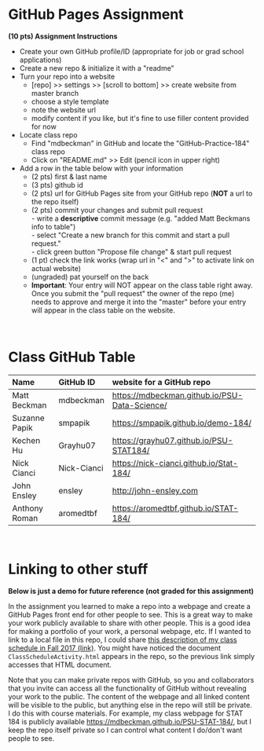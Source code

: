 # GitHub Pages Assignment

**(10 pts) Assignment Instructions**

- Create your own GitHub profile/ID (appropriate for job or grad school applications)  
- Create a new repo & initialize it with a "readme"   
- Turn your repo into a website  
    - [repo] >> settings >> [scroll to bottom] >> create website from master branch  
    - choose a style template 
    - note the website url  
    - modify content if you like, but it's fine to use filler content provided for now  
- Locate class repo
    - Find "mdbeckman" in GitHub and locate the "GitHub-Practice-184" class repo
    - Click on "README.md" >> Edit (pencil icon in upper right)
- Add a row in the table below with your information   
    - (2 pts) first & last name  
    - (3 pts) github id  
    - (2 pts) url for GitHub Pages site from your GitHub repo (**NOT** a url to the repo itself)
    - (2 pts) commit your changes and submit pull request   
            - write a **descriptive** commit message (e.g. "added Matt Beckmans info to table")  
            - select "Create a new branch for this commit and start a pull request."   
            - click green button "Propose file change" & start pull request  
    - (1 pt) check the link works (wrap url in "<" and ">" to activate link on actual website)  
    - (ungraded) pat yourself on the back
    - **Important**: Your entry will NOT appear on the class table right away.  Once you submit the "pull request" the owner of the repo (me) needs to approve and merge it into the "master" before your entry will appear in the class table on the website. 

<br>

# Class GitHub Table 

|Name                   |GitHub ID         |website for a GitHub repo  | 
|:----------------------|:-----------------|:--------------------------|  
| Matt Beckman    | mdbeckman      | <https://mdbeckman.github.io/PSU-Data-Science/>   |  
| Suzanne Papik   | smpapik        | <https://smpapik.github.io/demo-184/>             |
| Kechen Hu       | Grayhu07       | <https://grayhu07.github.io/PSU-STAT184/>         |
|  Nick Cianci    |   Nick-Cianci  |    <https://nick-cianci.github.io/Stat-184/>  |
| John Ensley     | ensley         | <http://john-ensley.com>                          |
| Anthony Roman   | aromedtbf      | <https://aromedtbf.github.io/STAT-184/>           |


<br>

# Linking to other stuff 

**Below is just a demo for future reference (not graded for this assignment)**

In the assignment you learned to make a repo into a webpage and create a GitHub Pages front end for other people to see.  This is a great way to make your work publicly available to share with other people.  This is a good idea for making a portfolio of your work, a personal webpage, etc.  If I wanted to link to a local file in this repo, I could share [this description of my class schedule in Fall 2017 (link)](ClassScheduleActivity.html).  You might have noticed the document `ClassScheduleActivity.html` appears in the repo, so the previous link simply accesses that HTML document.  

Note that you can make private repos with GitHub, so you and collaborators that you invite can access all the functionality of GitHub without revealing your work to the public.  The content of the webpage and all linked content will be visible to the public, but anything else in the repo will still be private.  I do this with course materials.  For example, my class webpage for STAT 184 is publicly available <https://mdbeckman.github.io/PSU-STAT-184/>, but I keep the repo itself private so I can control what content I do/don't want people to see.

